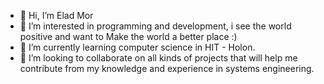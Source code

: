 - 👋 Hi, I’m Elad Mor 
- 👀 I’m interested in programming and development, i see the world positive and want to Make the world a better place :)
- 🌱 I’m currently learning computer science in HIT - Holon.
- 💞️ I’m looking to collaborate on all kinds of projects that will help me contribute from my knowledge and experience in systems engineering.

<!---
EladMorr/EladMorr is a ✨ special ✨ repository because its `README.md` (this file) appears on your GitHub profile.
You can click the Preview link to take a look at your changes.
--->
